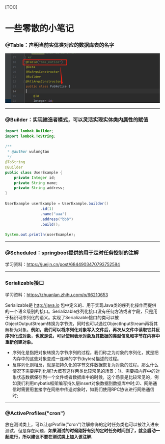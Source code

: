 [TOC]

# 一些零散的小笔记

### @Table：声明当前实体类对应的数据库表的名字

<img src="https://raw.githubusercontent.com/q43607238/JAVA-Notes/master/typora%20pic/Little%20Notes/image-20210716112045621.png" style ="zoom:80%"/>

---

### @Builder：实现建造者模式，可以灵活实现实体类内属性的赋值

```JAVA
import lombok.Builder;
import lombok.ToString;

/**
 * @author wulongtao
 */
@ToString
@Builder
public class UserExample {
    private Integer id;
    private String name;
    private String address;
}
 
UserExample userExample = UserExample.builder()
                .id(1)
                .name("aaa")
                .address("bbb")
                .build();

System.out.println(userExample);
```

---

### @Scheduled：springboot提供的用于定时任务控制的注解

学习资料：https://juejin.cn/post/6844903470793752584

---

### Serializable接口

学习资料：https://zhuanlan.zhihu.com/p/66210653

Serializable是 http://java.io 包中定义的、用于实现Java类的序列化操作而提供的一个语义级别的接口。Serializable序列化接口没有任何方法或者字段，只是用于标识可序列化的语义。实现了Serializable接口的类可以被ObjectOutputStream转换为字节流，同时也可以通过ObjectInputStream再将其解析为对象。**例如，我们可以将序列化对象写入文件后，再次从文件中读取它并反序列化成对象，也就是说，可以使用表示对象及其数据的类型信息和字节在内存中重新创建对象。**

* 序列化是指把对象转换为字节序列的过程，我们称之为对象的序列化，就是把内存中的这些对象变成一连串的字节(bytes)描述的过程。
* 反序列化则相反，就是把持久化的字节文件数据恢复为对象的过程。那么什么情况下需要序列化呢?大概有这样两类比较常见的场景：1)、需要把内存中的对象状态数据保存到一个文件或者数据库中的时候，这个场景是比较常见的，例如我们利用mybatis框架编写持久层insert对象数据到数据库中时;2)、网络通信时需要用套接字在网络中传送对象时，如我们使用RPC协议进行网络通信时;

---

### @ActiveProfiles("cron")

放在测试类上，可以让@Profile("cron")注解修饰的定时任务类也可以被注入进来测试，但是存在问题，**如果测试的时候刚好有别的定时任务时间到了，就会启动一起进行，所以建议不要在测试类上加入该注解.**
